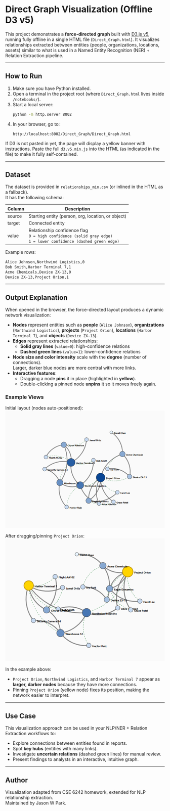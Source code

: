 # Direct Graph Visualization (Offline D3 v5)

This project demonstrates a **force-directed graph** built with [D3.js v5](https://d3js.org/), running fully offline in a single HTML file (`Direct_Graph.html`). It visualizes relationships extracted between entities (people, organizations, locations, assets) similar to what is used in a Named Entity Recognition (NER) + Relation Extraction pipeline.

---

## How to Run

1. Make sure you have Python installed.
2. Open a terminal in the project root (where `Direct_Graph.html` lives inside `/notebooks/`).  
3. Start a local server:
   ```bash
   python -m http.server 8002
   ```
4. In your browser, go to:
   ```
   http://localhost:8002/Direct_Graph/Direct_Graph.html
   ```

If D3 is not pasted in yet, the page will display a yellow banner with instructions. Paste the full `d3.v5.min.js` into the HTML (as indicated in the file) to make it fully self-contained.

---

## Dataset

The dataset is provided in `relationships_min.csv` (or inlined in the HTML as a fallback).  
It has the following schema:

| Column  | Description |
|---------|-------------|
| source  | Starting entity (person, org, location, or object) |
| target  | Connected entity |
| value   | Relationship confidence flag <br> `0 = high confidence (solid gray edge)` <br> `1 = lower confidence (dashed green edge)` |

Example rows:

```csv
Alice Johnson,Northwind Logistics,0
Bob Smith,Harbor Terminal 7,1
Acme Chemicals,Device ZX-13,0
Device ZX-13,Project Orion,1
```

---

## Output Explanation

When opened in the browser, the force-directed layout produces a dynamic network visualization:

- **Nodes** represent entities such as **people** (`Alice Johnson`), **organizations** (`Northwind Logistics`), **projects** (`Project Orion`), **locations** (`Harbor Terminal 7`), and **objects** (`Device ZX-13`).
- **Edges** represent extracted relationships:
  - **Solid gray lines** (`value=0`): high-confidence relations
  - **Dashed green lines** (`value=1`): lower-confidence relations
- **Node size and color intensity** scale with the **degree** (number of connections).  
  Larger, darker blue nodes are more central with more links.
- **Interactive features**:
  - Dragging a node **pins** it in place (highlighted in **yellow**).
  - Double-clicking a pinned node **unpins** it so it moves freely again.

### Example Views

Initial layout (nodes auto-positioned):  
![Initial Graph Layout](../images/initial_direct_graph.png)

After dragging/pinning `Project Orion`:  
![Pinned Graph Layout](../images/pinned_direct_graph.png)

In the example above:
- `Project Orion`, `Northwind Logistics`, and `Harbor Terminal 7` appear as **larger, darker nodes** because they have more connections.
- Pinning `Project Orion` (yellow node) fixes its position, making the network easier to interpret.

---

## Use Case

This visualization approach can be used in your NLP/NER + Relation Extraction workflows to:
- Explore connections between entities found in reports.
- Spot **key hubs** (entities with many links).
- Investigate **uncertain relations** (dashed green lines) for manual review.
- Present findings to analysts in an interactive, intuitive graph.

---

## Author

Visualization adapted from CSE 6242 homework, extended for NLP relationship extraction.  
Maintained by Jason W Park.
